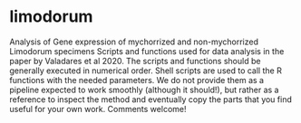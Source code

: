 # limodorum
Analysis of Gene expression of mychorrized and non-mychorrized Limodorum specimens
Scripts and functions used for data analysis in the paper by Valadares et al 2020. The scripts and functions should be generally executed in numerical order. Shell scripts are used to call the R functions with the needed parameters. We do not provide them as a pipeline expected to work smoothly (although it should!), but rather as a reference to inspect the method and eventually copy the parts that you find useful for your own work. Comments welcome!
